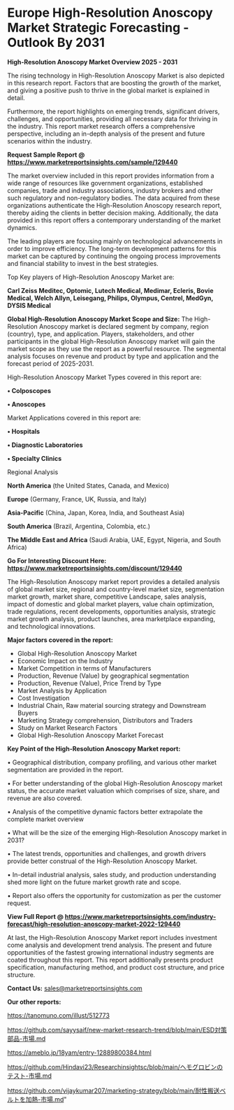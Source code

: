 # Europe High-Resolution Anoscopy Market Strategic Forecasting - Outlook By 2031

<Strong> High-Resolution Anoscopy Market Overview 2025 - 2031</strong>

The rising technology in High-Resolution Anoscopy Market is also depicted in this research report. Factors that are boosting the growth of the market, and giving a positive push to thrive in the global market is explained in detail.

Furthermore, the report highlights on emerging trends, significant drivers, challenges, and opportunities, providing all necessary data for thriving in the industry. This report market research offers a comprehensive perspective, including an in-depth analysis of the present and future scenarios within the industry.

<strong>Request Sample Report @ <a href=https://www.marketreportsinsights.com/sample/129440>https://www.marketreportsinsights.com/sample/129440</a></strong>

The market overview included in this report provides information from a wide range of resources like government organizations, established companies, trade and industry associations, industry brokers and other such regulatory and non-regulatory bodies. The data acquired from these organizations authenticate the High-Resolution Anoscopy research report, thereby aiding the clients in better decision making. Additionally, the data provided in this report offers a contemporary understanding of the market dynamics.

The leading players are focusing mainly on technological advancements in order to improve efficiency. The long-term development patterns for this market can be captured by continuing the ongoing process improvements and financial stability to invest in the best strategies.

Top Key players of High-Resolution Anoscopy Market are:

<strong>Carl Zeiss Meditec, Optomic, Lutech Medical, Medimar, Ecleris, Bovie Medical, Welch Allyn, Leisegang, Philips, Olympus, Centrel, MedGyn, DYSIS Medical</strong>

<strong><b>Global High-Resolution Anoscopy Market Scope and Size:</b></strong>
The High-Resolution Anoscopy market is declared segment by company, region (country), type, and application. Players, stakeholders, and other participants in the global High-Resolution Anoscopy market will gain the market scope as they use the report as a powerful resource. The segmental analysis focuses on revenue and product by type and application and the forecast period of 2025-2031.

High-Resolution Anoscopy Market Types covered in this report are:

<strong>• Colposcopes

• Anoscopes</strong>

Market Applications covered in this report are:

<strong>• Hospitals

• Diagnostic Laboratories

• Specialty Clinics</strong> 

Regional Analysis

<strong>North America</strong> (the United States, Canada, and Mexico)

<strong>Europe</strong> (Germany, France, UK, Russia, and Italy)

<strong>Asia-Pacific</strong> (China, Japan, Korea, India, and Southeast Asia)

<strong>South America</strong> (Brazil, Argentina, Colombia, etc.)

<strong>The Middle East and Africa</strong> (Saudi Arabia, UAE, Egypt, Nigeria, and South Africa)

<strong>Go For Interesting Discount Here: <a href=https://www.marketreportsinsights.com/discount/129440>https://www.marketreportsinsights.com/discount/129440</a></strong>

The High-Resolution Anoscopy market report provides a detailed analysis of global market size, regional and country-level market size, segmentation market growth, market share, competitive Landscape, sales analysis, impact of domestic and global market players, value chain optimization, trade regulations, recent developments, opportunities analysis, strategic market growth analysis, product launches, area marketplace expanding, and technological innovations.

<strong><b>Major factors covered in the report:</b></strong>
<ul>
  <li>Global High-Resolution Anoscopy Market </li>
  <li>Economic Impact on the Industry</li>
  <li>Market Competition in terms of Manufacturers</li>
  <li>Production, Revenue (Value) by geographical segmentation</li>
  <li>Production, Revenue (Value), Price Trend by Type</li>
  <li>Market Analysis by Application</li>
  <li>Cost Investigation</li>
  <li>Industrial Chain, Raw material sourcing strategy and Downstream Buyers</li>
  <li>Marketing Strategy comprehension, Distributors and Traders</li>
  <li>Study on Market Research Factors</li>
  <li>Global High-Resolution Anoscopy Market Forecast</li>
</ul>

<strong><b>Key Point of the High-Resolution Anoscopy Market report:</b></strong>

• Geographical distribution, company profiling, and various other market segmentation are provided in the report.

• For better understanding of the global High-Resolution Anoscopy market status, the accurate market valuation which comprises of size, share, and revenue are also covered.

• Analysis of the competitive dynamic factors better extrapolate the complete market overview

• What will be the size of the emerging High-Resolution Anoscopy market in 2031?

• The latest trends, opportunities and challenges, and growth drivers provide better construal of the High-Resolution Anoscopy Market.

• In-detail industrial analysis, sales study, and production understanding shed more light on the future market growth rate and scope.

• Report also offers the opportunity for customization as per the customer request.

<strong><b>View Full Report @ <a href=https://www.marketreportsinsights.com/industry-forecast/high-resolution-anoscopy-market-2022-129440>https://www.marketreportsinsights.com/industry-forecast/high-resolution-anoscopy-market-2022-129440</a></b></strong>


At last, the High-Resolution Anoscopy Market report includes investment come analysis and development trend analysis. The present and future opportunities of the fastest growing international industry segments are coated throughout this report. This report additionally presents product specification, manufacturing method, and product cost structure, and price structure.

<strong>Contact Us:</strong>
sales@marketreportsinsights.com

<strong>Our other reports:</strong>

<a href=https://tanomuno.com/illust/512773>https://tanomuno.com/illust/512773</a>

<a href=https://github.com/sayysaif/new-market-research-trend/blob/main/ESD対策部品-市場.md>https://github.com/sayysaif/new-market-research-trend/blob/main/ESD対策部品-市場.md</a>

<a href=https://ameblo.jp/18yam/entry-12889800384.html>https://ameblo.jp/18yam/entry-12889800384.html</a>

<a href=https://github.com/Hindavi23/Researchinsightsc/blob/main/ヘモグロビンのテスト-市場.md>https://github.com/Hindavi23/Researchinsightsc/blob/main/ヘモグロビンのテスト-市場.md</a>

<a href=https://github.com/vijaykumar207/marketing-strategy/blob/main/耐性搬送ベルトを加熱-市場.md>https://github.com/vijaykumar207/marketing-strategy/blob/main/耐性搬送ベルトを加熱-市場.md</a>"
